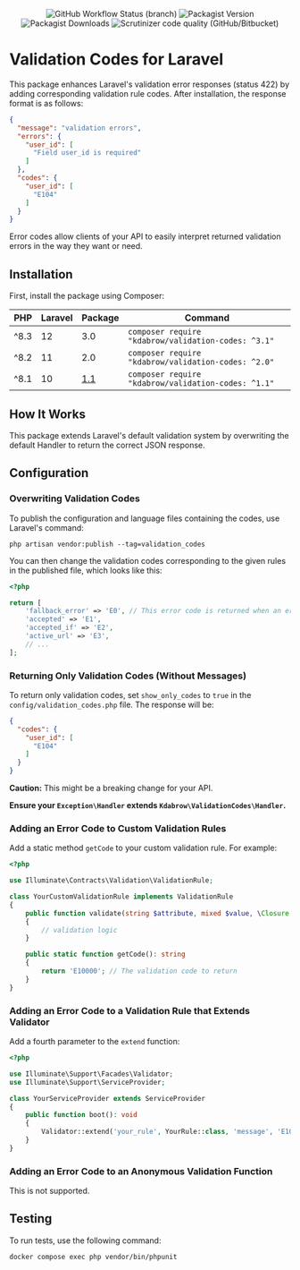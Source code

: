 <p align="center">
<img alt="GitHub Workflow Status (branch)" src="https://github.com/karoldabro/validation-codes/actions/workflows/laravel.yml/badge.svg">
<img alt="Packagist Version" src="https://img.shields.io/packagist/v/kdabrow/validation-codes">
<img alt="Packagist Downloads" src="https://img.shields.io/packagist/dm/kdabrow/validation-codes">
<img alt="Scrutinizer code quality (GitHub/Bitbucket)" src="https://img.shields.io/scrutinizer/quality/g/karoldabro/validation-codes/master">
</p>

# Validation Codes for Laravel

This package enhances Laravel's validation error responses (status 422) by adding corresponding validation rule codes. After installation, the response format is as follows:

```json
{
  "message": "validation errors",
  "errors": {
    "user_id": [
      "Field user_id is required"
    ]
  },
  "codes": {
    "user_id": [
      "E104"
    ]
  }
}
```
Error codes allow clients of your API to easily interpret returned validation errors in the way they want or need. 

## Installation

First, install the package using Composer:

| PHP  | Laravel | Package                                                           | Command                                                  |
|------|---------|-------------------------------------------------------------------|----------------------------------------------------------|
| ^8.3 | 12      | 3.0                                                               | ```composer require "kdabrow/validation-codes: ^3.1"```  |
| ^8.2 | 11      | 2.0                                                               | ```composer require "kdabrow/validation-codes: ^2.0"```  |
| ^8.1 | 10      | [1.1](https://github.com/karoldabro/validation-codes/tree/v1.1.0) | ```composer require "kdabrow/validation-codes: ^1.1" ``` |

## How It Works

This package extends Laravel's default validation system by overwriting the default Handler to return the correct JSON response.

## Configuration

### Overwriting Validation Codes

To publish the configuration and language files containing the codes, use Laravel's command:

```shell
php artisan vendor:publish --tag=validation_codes
```

You can then change the validation codes corresponding to the given rules in the published file, which looks like this:

```php
<?php

return [
    'fallback_error' => 'E0', // This error code is returned when an error code isn't found in this file
    'accepted' => 'E1',
    'accepted_if' => 'E2',
    'active_url' => 'E3',
    // ...
];
```

### Returning Only Validation Codes (Without Messages)

To return only validation codes, set `show_only_codes` to `true` in the `config/validation_codes.php` file. The response will be:

```json
{
  "codes": {
    "user_id": [
      "E104"
    ]
  }
}
```

**Caution:** This might be a breaking change for your API.

**Ensure your `Exception\Handler` extends `Kdabrow\ValidationCodes\Handler`.**

### Adding an Error Code to Custom Validation Rules

Add a static method `getCode` to your custom validation rule. For example:

```php
<?php

use Illuminate\Contracts\Validation\ValidationRule;

class YourCustomValidationRule implements ValidationRule
{
    public function validate(string $attribute, mixed $value, \Closure $fail): void
    {
        // validation logic
    }

    public static function getCode(): string
    {
        return 'E10000'; // The validation code to return
    }
}
```

### Adding an Error Code to a Validation Rule that Extends Validator

Add a fourth parameter to the `extend` function:

```php
<?php

use Illuminate\Support\Facades\Validator;
use Illuminate\Support\ServiceProvider;

class YourServiceProvider extends ServiceProvider
{
    public function boot(): void
    {
        Validator::extend('your_rule', YourRule::class, 'message', 'E10000');
    }
}
```

### Adding an Error Code to an Anonymous Validation Function

This is not supported.

## Testing

To run tests, use the following command:

```shell
docker compose exec php vendor/bin/phpunit
```
